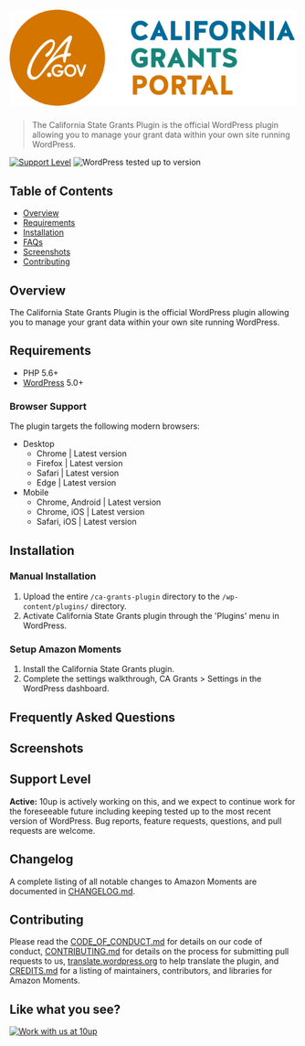 # ![California State Grants Portal](assets/images/csl-logo-header.png "California State Grants Portal")

> The California State Grants Plugin is the official WordPress plugin allowing you to manage your grant data within your own site running WordPress.

[![Support Level](https://img.shields.io/badge/support-active-green.svg)](#support-level) ![WordPress tested up to version](https://img.shields.io/badge/WordPress-v5.4%20tested-success.svg)

## Table of Contents
* [Overview](#overview)
* [Requirements](#requirements)
* [Installation](#installation)
* [FAQs](#frequently-asked-questions)
* [Screenshots](#screenshots)
* [Contributing](#contributing)

## Overview

The California State Grants Plugin is the official WordPress plugin allowing you to manage your grant data within your own site running WordPress.

## Requirements

- PHP 5.6+
- [WordPress](http://wordpress.org) 5.0+

### Browser Support

The plugin targets the following modern browsers:

* Desktop
    * Chrome | Latest version
    * Firefox | Latest version
    * Safari | Latest version
    * Edge | Latest version
* Mobile
    * Chrome, Android | Latest version
    * Chrome, iOS | Latest version
    * Safari, iOS | Latest version

## Installation

### Manual Installation

1. Upload the entire `/ca-grants-plugin` directory to the `/wp-content/plugins/` directory.
2. Activate California State Grants plugin through the 'Plugins' menu in WordPress.

### Setup Amazon Moments

1. Install the California State Grants plugin.
2. Complete the settings walkthrough, CA Grants > Settings in the WordPress dashboard.

## Frequently Asked Questions

## Screenshots

## Support Level

**Active:** 10up is actively working on this, and we expect to continue work for the foreseeable future including keeping tested up to the most recent version of WordPress. Bug reports, feature requests, questions, and pull requests are welcome.

## Changelog

A complete listing of all notable changes to Amazon Moments are documented in [CHANGELOG.md](https://github.com/10up/ca-grants-plugin/blob/develop/CHANGELOG.md).

## Contributing

Please read the [CODE_OF_CONDUCT.md](https://github.com/10up/ca-grants-plugin/blob/develop/CODE_OF_CONDUCT.md) for details on our code of conduct, [CONTRIBUTING.md](https://github.com/10up/ca-grants-plugin/blob/develop/CONTRIBUTING.md) for details on the process for submitting pull requests to us, [translate.wordpress.org](https://translate.wordpress.org/) to help translate the plugin, and [CREDITS.md](https://github.com/10up/ca-grants-plugin/blob/develop/CREDITS.md) for a listing of maintainers, contributors, and libraries for Amazon Moments.

## Like what you see?

<a href="http://10up.com/contact/"><img src="https://10updotcom-wpengine.s3.amazonaws.com/uploads/2016/10/10up-Github-Banner.png" width="850" alt="Work with us at 10up"></a>
